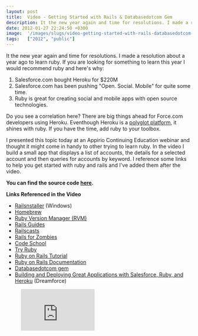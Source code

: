 ```yaml
---
layout: post
title:  Video - Getting Started with Rails & Databasedotcom Gem
description: It the new year again and time for resolutions. I made a resolution about a year ago to learn ruby. If you are looking for something to learn this year I would recommend ruby and heres why- 1. Salesforce.com bought Heroku for $220M  2. Salesforce.com has been pushing Open. Social. Mobile for quite some time. 3. Ruby is great for creating social and mobile apps with open source   technologies. Do you see a correlation here? There are big things ahead for Force.com developers using Heroku. Eventho
date: 2012-01-27 22:24:50 +0300
image:  '/images/slugs/video-getting-started-with-rails-databasedotcom-gem.jpg'
tags:   ["2012", "public"]
---
```

<p>It the new year again and time for resolutions. I made a resolution about a year ago to learn ruby. If you are looking for something to learn this year I would recommend ruby and here's why:</p>
<ol>
<li>Salesforce.com bought Heroku for $220M</li>
<li>Salesforce.com has been pushing "Open. Social. Mobile" for quite some time.</li>
<li>Ruby is great for creating social and mobile apps with open source technologies.</li>
</ol>
<p>Do you see a correlation here? There are big things ahead for Force.com developers using Heroku. Eventhough Heroku is a <a href="http://blog.heroku.com/archives/2011/8/3/polyglot_platform/">polyglot platform</a>, it shines with ruby. If you have the time, add ruby to your toolbox.</p>
<p>I presented this topic today at an Appirio Continuing Education webinar and thought it might come in handy to other trying to learn ruby. In the video I build a small app that displays a list of accounts, the details for a selected account and then queries for accounts by keyword. I reference some links to help you get started with ruby and rails and I've added them after the video.</p>
<p><strong>You can find the source code <a href="https://github.com/jeffdonthemic/Databasedotcom-Gem-Demo">here</a>.</strong></p>
<p><strong>Links Referenced in the Video</strong></p>
<ul>
<li><a href="http://www.railsinstaller.org">Railsnstaller</a> (Windows)</li>
<li><a href="http://mxcl.github.com/homebrew">Homebrew</a></li>
<li><a href="http://beginrescueend.com/">Ruby Version Manager (RVM)</a></li>
<li><a href="http://guides.rubyonrails.org/getting_started.html">Rails Guides</a></li>
<li><a href="http://www.railscasts.com">Railscasts</a></li>
<li><a href="http://railsforzombies.com">Rails for Zombies</a></li>
<li><a href="http://www.codeschool.com">Code School</a></li>
<li><a href="http://www.codeschool.com/courses/try-ruby">Try Ruby</a></li>
<li><a href="http://ruby.railstutorial.org">Ruby on Rails Tutorial</a></li>
<li><a href="http://api.rubyonrails.org/">Ruby on Rails Documentation</a></li>
<li><a href="https://github.com/heroku/databasedotcom">Databasedotcom gem</a></li>
<li><a href="http://www.youtube.com/watch?v=7zeGJLXd600">Building and Deploying Great Applications with Salesforce, Ruby, and Heroku</a> (Dreamforce)</li>
</ul>
<figure class="kg-card kg-embed-card"><iframe width="200" height="113" src="https://www.youtube.com/embed/_jWUOn8z-UM?feature=oembed" frameborder="0" allow="accelerometer; autoplay; clipboard-write; encrypted-media; gyroscope; picture-in-picture" allowfullscreen></iframe></figure>
